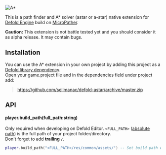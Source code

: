 ![A*](https://github.com/selimanac/defold-astar/blob/master/assets/defoldheader.png?raw=true)

This is a path finder and A* solver (astar or a-star) native extension for [Defold Engine](https://www.defold.com/) build on [MicroPather](https://github.com/leethomason/MicroPather). 

**Caution:** This extension is not battle tested yet and you should consider it as alpha release. It may contain bugs.

## Installation

You can use the A* extension in your own project by adding this project as a [Defold library dependency](http://www.defold.com/manuals/libraries/).  
Open your game.project file and in the dependencies field under project add:

>https://github.com/selimanac/defold-astar/archive/master.zip


## API

#### player.build_path(full_path:string)



Only required when developing on Defold Editor. `<FULL_PATH>` ([absolute path](https://en.wikipedia.org/wiki/Path_(computing))) is the full path of your project folder/directory.  
Don't forget to add **trailing `/`**.   


```lua
player.build_path("<FULL_PATH>/res/common/assets/") -- Set build path when working on Editor only s
```